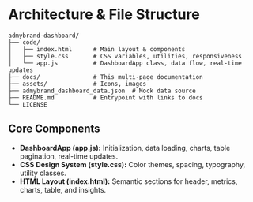 # Architecture & File Structure

```
admybrand-dashboard/
├── code/
│   ├── index.html      # Main layout & components
│   ├── style.css       # CSS variables, utilities, responsiveness
│   └── app.js          # DashboardApp class, data flow, real-time updates
├── docs/               # This multi-page documentation
├── assets/             # Icons, images
├── admybrand_dashboard_data.json  # Mock data source
├── README.md           # Entrypoint with links to docs
└── LICENSE
```

## Core Components

- **DashboardApp (app.js):** Initialization, data loading, charts, table pagination, real-time updates.
- **CSS Design System (style.css):** Color themes, spacing, typography, utility classes.
- **HTML Layout (index.html):** Semantic sections for header, metrics, charts, table, and insights.
